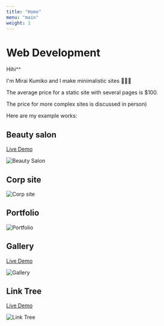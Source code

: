 ```yaml
---
title: "Home"
menu: "main"
weight: 1
---
```


# Web Development

Hihi^^

I'm Mirai Kumiko and I make minimalistic sites 🫸✨🫷

The average price for a static site with several pages is $100.

The price for more complex sites is discussed in person)

Here are my example works:

## Beauty salon

[Live Demo](https://mk-beauty-salon.netlify.app)

![Beauty Salon](/images/beauty-salon.webp "Beauty salon")

## Corp site

![Corp site](/images/corp.webp "Corp site")

## Portfolio

![Portfolio](/images/portfolio.webp "Portfolio")

## Gallery

[Live Demo](https://mk-gallery.netlify.app)

![Gallery](/images/gallery.webp "Gallery")

## Link Tree

[Live Demo](https://mk-link-tree.netlify.app)

![Link Tree](/images/link-tree.webp "Link tree")
